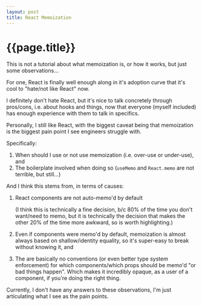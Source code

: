 ```yaml
---
layout: post
title: React Memoization
---
```


{{page.title}}
==============

This is not a tutorial about what memoization is, or how it works, but just some observations...

For one, React is finally well enough along in it's adoption curve that it's cool to "hate/not like React" now.

I definitely don't hate React, but it's nice to talk concretely through pros/cons, i.e. about hooks and things, now that everyone (myself included) has enough experience with them to talk in specifics.

Personally, I still like React, with the biggest caveat being that memoization is the biggest pain point I see engineers struggle with.

Specifically:

1. When should I use or not use memoization (i.e. over-use or under-use), and
2. The boilerplate involved when doing so (`useMemo` and `React.memo` are not terrible, but still...)

And I think this stems from, in terms of causes:

1. React components are not auto-memo'd by default

   (I think this is technically a fine decision, b/c 80% of the time you don't want/need to memo, but it is technically the decision that makes the other 20% of the time more awkward, so is worth highlighting.)

2. Even if components were memo'd by default, memoization is almost always based on shallow/identity equality, so it's super-easy to break without knowing it, and

3. The are basically no conventions (or even better type system enforcement) for which components/which props should be memo'd "or bad things happen". Which makes it incredibly opaque, as a user of a component, if you're doing the right thing.

Currently, I don't have any answers to these observations, I'm just articulating what I see as the pain points.


